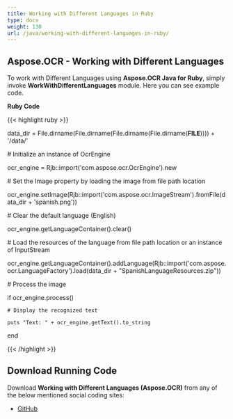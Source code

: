 ```yaml
---
title: Working with Different Languages in Ruby
type: docs
weight: 130
url: /java/working-with-different-languages-in-ruby/
---
```


## **Aspose.OCR - Working with Different Languages**
To work with Different Languages using **Aspose.OCR Java for Ruby**, simply invoke **WorkWithDifferentLanguages** module. Here you can see example code.

**Ruby Code**

{{< highlight ruby >}}

 data_dir = File.dirname(File.dirname(File.dirname(File.dirname(__FILE__)))) + '/data/'



\# Initialize an instance of OcrEngine

ocr_engine = Rjb::import('com.aspose.ocr.OcrEngine').new

\# Set the Image property by loading the image from file path location

ocr_engine.setImage(Rjb::import('com.aspose.ocr.ImageStream').fromFile(data_dir + 'spanish.png'))

\# Clear the default language (English)

ocr_engine.getLanguageContainer().clear()

\# Load the resources of the language from file path location or an instance of InputStream

ocr_engine.getLanguageContainer().addLanguage(Rjb::import('com.aspose.ocr.LanguageFactory').load(data_dir + "SpanishLanguageResources.zip"))

\# Process the image

if ocr_engine.process()

    # Display the recognized text

    puts "Text: " + ocr_engine.getText().to_string

end

{{< /highlight >}}
## **Download Running Code**
Download **Working with Different Languages (Aspose.OCR)** from any of the below mentioned social coding sites:

- [GitHub](https://github.com/aspose-ocr/Aspose.OCR-for-Java/blob/master/Plugins/Aspose_OCR_Java_for_Ruby/lib/asposeocrjava/OCR/workwithdifferentlanguages.rb)
